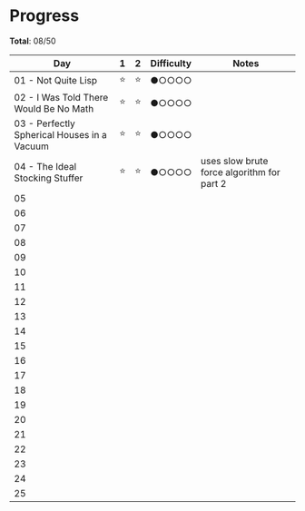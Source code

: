# Progress

**Total**: 08/50

| Day                                         |  1  |  2  | Difficulty | Notes
|---------------------------------------------|:---:|:---:|:----------:|-----------------------------
| 01 - Not Quite Lisp                         |  ⭐  |  ⭐ |   ●○○○○   |
| 02 - I Was Told There Would Be No Math      |  ⭐  |  ⭐ |   ●○○○○   |
| 03 - Perfectly Spherical Houses in a Vacuum |  ⭐  |  ⭐ |   ●○○○○   |
| 04 - The Ideal Stocking Stuffer             |  ⭐  |  ⭐ |   ●○○○○   | uses slow brute force algorithm for part 2
| 05  |    |   |
| 06  |    |   |
| 07  |    |   |
| 08  |    |   |
| 09  |    |   |
| 10  |    |   |
| 11  |    |   |
| 12  |    |   |
| 13  |    |   |
| 14  |    |   |
| 15  |    |   |
| 16  |    |   |
| 17  |    |   |
| 18  |    |   |
| 19  |    |   |
| 20  |    |   |
| 21  |    |   |
| 22  |    |   |
| 23  |    |   |
| 24  |    |   |
| 25  |    |   |
